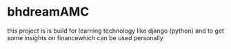 # bhdreamAMC
this project is is build for learning technology like django (python) and to get some insights on financewhich can be used personally
